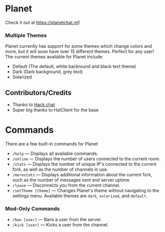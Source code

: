 # Planet
Check it out at https://planetchat.ml!
### Multiple Themes
Planet currently has support for some themes which change colors and more, but it will soon have over 15 different themes. Perfect for any user!<br>The current themes available for Planet include:<br>
* Default (The default, white backround and black text theme)
* Dark (Dark background, grey text)
* Solarized<br>

## Contributors/Credits
- Thanks to [Hack.chat](https://hack.chat)
- Super big thanks to HatClient for the base

Commands
========
There are a few built-in commands for Planet
- `/help` — Displays all available commands.
- `/online` — Displays the number of users connected to the current room.
- `/stats` — Displays the number of unique IP's connected to the current fork, as well as the number of channels in use.
- `/morestats` — Displays additional information about the current fork, such as the number of messages sent and server uptime.
- `/leave` — Disconnects you from the current channel.
- `/setTheme [theme]` — Changes Planet's theme without navigating to the settings menu. Available themes are `dark`, `solarized`, and `default`.
### Mod-Only Commands
- `/ban [user]` — Bans a user from the server.
- `/kick [user]` — Kicks a user from the channel.
